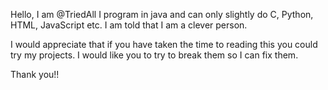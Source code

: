 Hello, I am @TriedAll
I program in java and can only slightly do C, Python, HTML, JavaScript etc.
I am told that I am a clever person.

I would appreciate that if you have taken the time to reading this you could try my projects.
I would like you to try to break them so I can fix them.

Thank you!!
